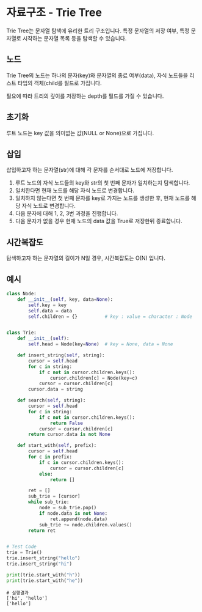 # 자료구조 - Trie Tree

Trie Tree는 문자열 탐색에 유리한 트리 구조입니다. 특정 문자열의 저장 여부, 특정 문자열로 시작하는 문자열 목록 등을 탐색할 수 있습니다. 



## 노드

Trie Tree의 노드는 하나의 문자(key)와 문자열의 종료 여부(data), 자식 노드들을 리스트 타입의 객체(child를 필드로 가집니다.

필요에 따라 트리의 깊이를 저장하는 depth를 필드를 가질 수 있습니다.



## 초기화

루트 노드는 key 값을 의미없는 값(NULL or None)으로 가집니다. 



## 삽입

삽입하고자 하는 문자열(str)에 대해 각 문자를 순서대로 노드에 저장합니다. 

1. 루트 노드의 자식 노드들의  key와 str의 첫 번째 문자가 일치하는지 탐색합니다.
2. 일치한다면 현재 노드를 해당 자식 노드로 변경합니다.
3. 일치하지 않는다면 첫 번째 문자를 key로 가지는 노드를 생성한 후, 현재 노드를 해당 자식 노드로 변경합니다.
4. 다음 문자에 대해 1, 2, 3번 과정을 진행합니다.
5. 다음 문자가 없을 경우 현재 노드의 data 값을 True로 저장한뒤 종료합니다.



## 시간복잡도

탐색하고자 하는 문자열의 길이가 N일 경우, 시간복잡도는 O(N) 입니다.



## 예시

``` python
class Node:
    def __init__(self, key, data=None):
        self.key = key
        self.data = data
        self.children = {}      	# key : value = character : Node


class Trie:
    def __init__(self):
        self.head = Node(key=None)  # key = None, data = None

    def insert_string(self, string):
        cursor = self.head
        for c in string:
            if c not in cursor.children.keys():
                cursor.children[c] = Node(key=c)
            cursor = cursor.children[c]
        cursor.data = string

    def search(self, string):
        cursor = self.head
        for c in string:
            if c not in cursor.children.keys():
                return False
            cursor = cursor.children[c]
        return cursor.data is not None

    def start_with(self, prefix):
        cursor = self.head
        for c in prefix:
            if c in cursor.children.keys():
                cursor = cursor.children[c]
            else:
                return []

        ret = []
        sub_trie = [cursor]
        while sub_trie:
            node = sub_trie.pop()
            if node.data is not None:
                ret.append(node.data)
            sub_trie += node.children.values()
        return ret


# Test Code
trie = Trie()
trie.insert_string("hello")
trie.insert_string("hi")

print(trie.start_with("h"))
print(trie.start_with("he"))
```

```
# 실행결과
['hi', 'hello']
['hello']
```

